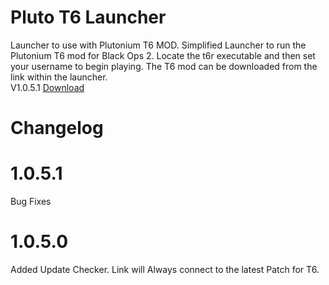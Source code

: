 # Pluto T6 Launcher
Launcher to use with Plutonium T6 MOD.
Simplified Launcher to run the Plutonium T6 mod for Black Ops 2.
Locate the t6r executable and then set your username to begin playing.
The T6 mod can be downloaded from the link within the launcher.<br>
V1.0.5.1 <a href="https://github.com/CyferShepard/Pluto-Offline-Launcher/raw/master/Releases/Plutonium%20Launcher%201.0.5.1/Plutonium%20Launcher%20v1.0.5.1.zip">Download</a>

# Changelog
# 1.0.5.1
Bug Fixes
# 1.0.5.0
Added Update Checker.
Link will Always connect to the latest Patch for T6.
